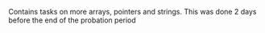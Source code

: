 Contains tasks on more arrays, pointers and strings.
This was done 2 days before the end of the probation period
